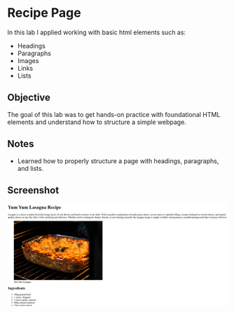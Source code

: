 # Recipe Page

In this lab I applied working with basic html elements such as:

- Headings
- Paragraphs
- Images
- Links
- Lists

## Objective

The goal of this lab was to get hands-on practice with foundational HTML elements and understand how to structure a simple webpage.

## Notes

- Learned how to properly structure a page with headings, paragraphs, and lists.

## Screenshot

![alt text](image.png)
